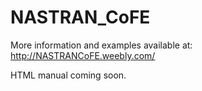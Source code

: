 # NASTRAN_CoFE 

More information and examples available at:
http://NASTRANCoFE.weebly.com/

HTML manual coming soon.  